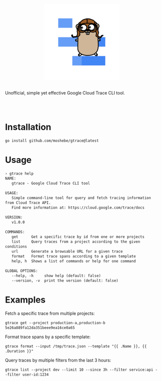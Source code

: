 <p align="center">
    <img src="assets/gtrace.svg" height="250" width="250"/>
</p>

</br>
Unofficial, simple yet effective Google Cloud Trace CLI tool.

</br></br>
# Installation
```
go install github.com/moshebe/gtrace@latest
```

# Usage

```
› gtrace help
NAME:
   gtrace - Google Cloud Trace CLI tool

USAGE:
   Simple command-line tool for query and fetch tracing information from Cloud Trace API.
   Find more information at: https://cloud.google.com/trace/docs

VERSION:
   v1.0.0

COMMANDS:
   get      Get a specific trace by id from one or more projects
   list     Query traces from a project according to the given conditions
   url      Generate a browsable URL for a given trace
   format   Format trace spans according to a given template
   help, h  Shows a list of commands or help for one command

GLOBAL OPTIONS:
   --help, -h     show help (default: false)
   --version, -v  print the version (default: false)
```

# Examples

Fetch a specific trace from multiple projects:
```
gtrace get --project production-a,production-b 5e26a889fa12da351beee9ea16ce0a65
```

Format trace spans by a specific template:
```
gtrace format --input /tmp/trace.json --template "{{ .Name }}, {{ .Duration }}"
```

Query traces by multiple filters from the last 3 hours:
```
gtrace list --project dev --limit 10 --since 3h --filter service:api --filter user-id:1234
```


